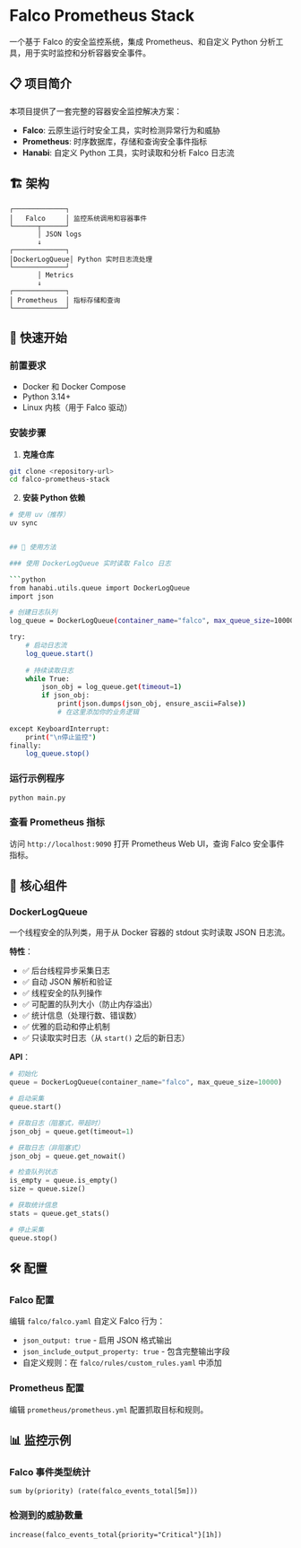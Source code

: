 # Falco Prometheus Stack

一个基于 Falco 的安全监控系统，集成 Prometheus、和自定义 Python 分析工具，用于实时监控和分析容器安全事件。

## 📋 项目简介

本项目提供了一套完整的容器安全监控解决方案：

- **Falco**: 云原生运行时安全工具，实时检测异常行为和威胁
- **Prometheus**: 时序数据库，存储和查询安全事件指标
- **Hanabi**: 自定义 Python 工具，实时读取和分析 Falco 日志流

## 🏗️ 架构

```
┌─────────────┐
│   Falco     │ 监控系统调用和容器事件
└──────┬──────┘
       │ JSON logs
       ↓
┌─────────────┐
│DockerLogQueue│ Python 实时日志流处理
└─────────────┘
       │ Metrics
       ↓
┌─────────────┐
│ Prometheus  │ 指标存储和查询
└─────────────┘
```

## 🚀 快速开始

### 前置要求

- Docker 和 Docker Compose
- Python 3.14+
- Linux 内核（用于 Falco 驱动）

### 安装步骤

1. **克隆仓库**
```bash
git clone <repository-url>
cd falco-prometheus-stack
```

2. **安装 Python 依赖**
```bash
# 使用 uv（推荐）
uv sync


## 📖 使用方法

### 使用 DockerLogQueue 实时读取 Falco 日志

```python
from hanabi.utils.queue import DockerLogQueue
import json

# 创建日志队列
log_queue = DockerLogQueue(container_name="falco", max_queue_size=10000)

try:
    # 启动日志流
    log_queue.start()
    
    # 持续读取日志
    while True:
        json_obj = log_queue.get(timeout=1)
        if json_obj:
            print(json.dumps(json_obj, ensure_ascii=False))
            # 在这里添加你的业务逻辑
            
except KeyboardInterrupt:
    print("\n停止监控")
finally:
    log_queue.stop()
```

### 运行示例程序

```bash
python main.py
```

### 查看 Prometheus 指标

访问 `http://localhost:9090` 打开 Prometheus Web UI，查询 Falco 安全事件指标。


## 🔧 核心组件

### DockerLogQueue

一个线程安全的队列类，用于从 Docker 容器的 stdout 实时读取 JSON 日志流。

**特性**：
- ✅ 后台线程异步采集日志
- ✅ 自动 JSON 解析和验证
- ✅ 线程安全的队列操作
- ✅ 可配置的队列大小（防止内存溢出）
- ✅ 统计信息（处理行数、错误数）
- ✅ 优雅的启动和停止机制
- ✅ 只读取实时日志（从 `start()` 之后的新日志）

**API**：
```python
# 初始化
queue = DockerLogQueue(container_name="falco", max_queue_size=10000)

# 启动采集
queue.start()

# 获取日志（阻塞式，带超时）
json_obj = queue.get(timeout=1)

# 获取日志（非阻塞式）
json_obj = queue.get_nowait()

# 检查队列状态
is_empty = queue.is_empty()
size = queue.size()

# 获取统计信息
stats = queue.get_stats()

# 停止采集
queue.stop()
```

## 🛠️ 配置

### Falco 配置

编辑 `falco/falco.yaml` 自定义 Falco 行为：
- `json_output: true` - 启用 JSON 格式输出
- `json_include_output_property: true` - 包含完整输出字段
- 自定义规则：在 `falco/rules/custom_rules.yaml` 中添加


### Prometheus 配置

编辑 `prometheus/prometheus.yml` 配置抓取目标和规则。

## 📊 监控示例

### Falco 事件类型统计

```promql
sum by(priority) (rate(falco_events_total[5m]))
```

### 检测到的威胁数量

```promql
increase(falco_events_total{priority="Critical"}[1h])
```
